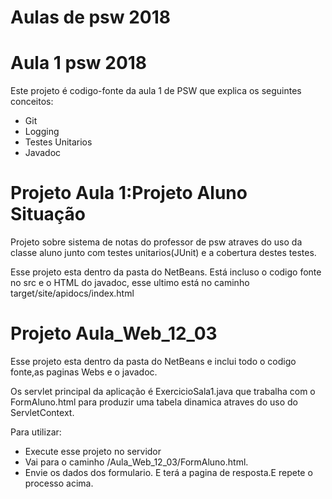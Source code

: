 # Aulas de psw 2018

# Aula 1 psw 2018
Este projeto é codigo-fonte da aula 1 de PSW que explica os seguintes conceitos:

* Git
* Logging
* Testes Unitarios
* Javadoc

# Projeto Aula 1:Projeto Aluno Situação

Projeto sobre sistema de notas do professor de psw atraves do uso da classe aluno junto com testes unitarios(JUnit) e a cobertura destes testes.

Esse projeto esta dentro da pasta do NetBeans.
Está incluso o codigo fonte no src e o HTML do javadoc, esse ultimo está no caminho  target/site/apidocs/index.html

# Projeto Aula_Web_12_03
Esse projeto esta dentro da pasta do NetBeans e inclui todo o codigo fonte,as paginas Webs e o javadoc.

Os servlet principal da aplicação é ExercicioSala1.java que trabalha com o FormAluno.html para produzir uma tabela dinamica atraves do uso do ServletContext.

Para utilizar:

* Execute esse projeto no servidor  
* Vai para o caminho /Aula_Web_12_03/FormAluno.html.
* Envie os dados dos formulario.
E terá a pagina de resposta.E repete o processo acima.
